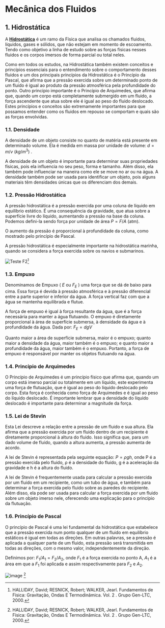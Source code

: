 # Mecânica dos Fluidos

## 1. Hidrostática

A [**Hidrostática**](https://www.stoodi.com.br/blog/fisica/hidrostatica/) é um ramo da Física que analisa os chamados fluidos, líquidos, gases e sólidos, que não estejam em momento de escoamento. Tendo como objetivo a linha de estudo sobre as forças físicas nesses fluidos e os corpos imersos de forma parcial ou total neles.

Como em todos os estudos, na Hidrostática também existem conceitos e princípios essenciais para o entendimento sobre o comportamento desses fluidos e um dos principais princípios da Hidrostática é o Princípio da Pascal, que afirma que a pressão exercida sobre um determinado ponto de um fluido é igual ao produto da pressão atmosférica pela profundidade do ponto. Outro princípio importante é o Princípio de Arquimedes, que afirma que, quando um corpo está completamente submergido em um fluido, a força ascendente que atua sobre ele é igual ao peso do fluido deslocado. Estes princípios e conceitos são extremamente importantes para que possamos entender como os fluidos em repouso se comportam e quais são as forças envolvidas.


### 1.1. Densidade

A densidade de um objeto consiste no quanto de matéria está presente em determinado volume. Ela é medida em massa por unidade de volume: $d=m/v$ $(kg/m^3)$ .

A densidade de um objeto é importante para determinar suas propriedades físicas, pois ela influencia no seu peso, forma e tamanho. Além disso, ela também pode influenciar na maneira como ele se move no ar ou na água. A densidade também pode ser usada para identificar um objeto, pois alguns materiais têm densidades únicas que os diferenciam dos demais.

### 1.2. Pressão Hidrostática

A pressão hidrostática é a pressão exercida por uma coluna de líquido em equilíbrio estático. É uma consequência da gravidade, que atua sobre a superfície livre do líquido, aumentando a pressão na base da coluna.
Podemos defini-la sendo força por unidade de área $P=F/A$ (atm).

O aumento da pressão é proporcional à profundidade da coluna, como mostrado pelo princípio de Pascal.

A pressão hidrostática é especialmente importante na hidrostática marinha, quando se considera a força exercida sobre os navios e submarinos.

![Teste F2](https://user-images.githubusercontent.com/118854948/207121484-a1623952-a792-497e-85b8-685cfacef1ef.PNG)[^1]

[^1]: HALLIDAY, David; RESNICK, Robert; WALKER, Jearl. Fundamentos de Física: Gravitação, Ondas E Termodinâmica. Vol. 2 . Grupo Gen-LTC, 2000.

### 1.3. Empuxo

Denominamos de Empuxo ( $E$ ou $F_E$ ) uma força que se dá de baixo para cima. Essa força é devida à pressão atmosférica e à pressão diferencial entre a parte superior e inferior da água. A força vertical faz com que a água se mantenha equilibrada e flutue.

A força de empuxo é igual à força resultante da água, que é a força necessária para manter a água flutuando. O empuxo é diretamente proporcional à área de superfície submersa, à densidade da água e à profundidade da água. Dada por: $F_E=dgV$

Quanto maior a área de superfície submersa, maior é o empuxo; quanto maior a densidade da água, maior também é o empuxo; e quanto maior a profundidade da água, maior também é o empuxo. Portanto, a força de empuxo é responsável por manter os objetos flutuando na água.

### 1.4. Principio de Arquimedes

O Princípio de Arquimedes é um princípio físico que afirma que, quando um corpo está imerso parcial ou totalmente em um líquido, este experimenta uma força de flutuação, que é igual ao peso do líquido deslocado pelo corpo. Esta força é conhecida como força de Arquimedes e é igual ao peso do líquido deslocado. É importante lembrar que a densidade do líquido deslocado é importante para determinar a magnitude da força.

### 1.5. Lei de Stevin

Esta Lei descreve a relação entre a pressão de um fluido e sua altura. Ela afirma que a pressão exercida por um fluido dentro de um recipiente é diretamente proporcional à altura do fluido. Isso significa que, para um dado volume de fluido, quando a altura aumenta, a pressão aumenta de acordo.

A lei de Stevin é representada pela seguinte equação: $P=ρgh$, onde P é a pressão exercida pelo fluido, ρ é a densidade do fluido, g é a aceleração da gravidade e h é a altura do fluido.

A lei de Stevin é frequentemente usada para calcular a pressão exercida por um fluido em um recipiente, como um tubo de água, e também para determinar a força exercida pelo fluido sobre as paredes do recipiente. Além disso, ela pode ser usada para calcular a força exercida por um fluido sobre um objeto imerso nele, oferecendo uma explicação para o princípio da flutuação.

### 1.6. Princípio de Pascal

O princípio de Pascal é uma lei fundamental da hidrostática que estabelece que a pressão exercida num ponto qualquer de um fluido em equilíbrio estáticos é igual em todas as direções. Em outras palavras, se a pressão é aplicada a qualquer parte de um fluido, esta pressão será transmitida em todas as direções, com o mesmo valor, independentemente da direção.

Definimos por: $F_1/A_1=F_2/A_2$, onde $F_1$ é a força exercida no ponto A, $A_1$ é a área em que a $F_1$ foi aplicada e assim respectivamente para $F_2$ e $A_2$.

![image](https://user-images.githubusercontent.com/118854948/207123983-2fac2413-e5a8-4533-80f6-13005cb55166.png) [^1]



